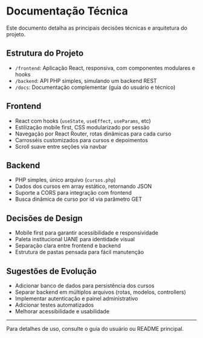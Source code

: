 # Documentação Técnica

Este documento detalha as principais decisões técnicas e arquitetura do projeto.

## Estrutura do Projeto

- `/frontend`: Aplicação React, responsiva, com componentes modulares e hooks
- `/backend`: API PHP simples, simulando um backend REST
- `/docs`: Documentação complementar (guia do usuário e técnico)

## Frontend

- React com hooks (`useState`, `useEffect`, `useParams`, etc)
- Estilização mobile first, CSS modularizado por sessão
- Navegação por React Router, rotas dinâmicas para cada curso
- Carrosséis customizados para cursos e depoimentos
- Scroll suave entre seções via navbar

## Backend

- PHP simples, único arquivo (`cursos.php`)
- Dados dos cursos em array estático, retornando JSON
- Suporte a CORS para integração com frontend
- Busca dinâmica de curso por id via parâmetro GET

## Decisões de Design

- Mobile first para garantir acessibilidade e responsividade
- Paleta institucional UANE para identidade visual
- Separação clara entre frontend e backend
- Estrutura de pastas pensada para fácil manutenção

## Sugestões de Evolução

- Adicionar banco de dados para persistência dos cursos
- Separar backend em múltiplos arquivos (rotas, modelos, controllers)
- Implementar autenticação e painel administrativo
- Adicionar testes automatizados
- Melhorar acessibilidade e usabilidade

---

Para detalhes de uso, consulte o guia do usuário ou README principal.
